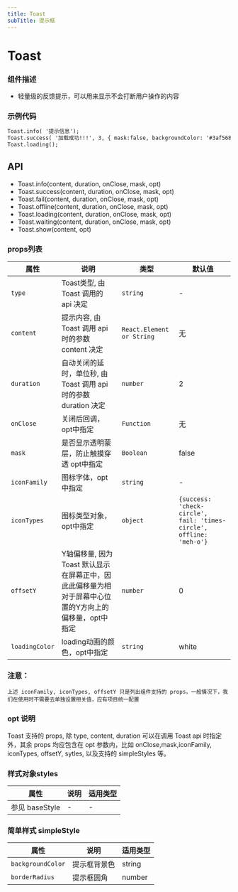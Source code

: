 ```yaml
---
title: Toast
subTitle: 提示框
---
```


# Toast

### 组件描述
- 轻量级的反馈提示，可以用来显示不会打断用户操作的内容

### 示例代码

```html
Toast.info( '提示信息');
Toast.success( '加载成功!!!', 3, { mask:false, backgroundColor: '#3af568' });
Toast.loading();
```

## API
- Toast.info(content, duration, onClose, mask, opt)
- Toast.success(content, duration, onClose, mask, opt)
- Toast.fail(content, duration, onClose, mask, opt)
- Toast.offline(content, duration, onClose, mask, opt)
- Toast.loading(content, duration, onClose, mask, opt)
- Toast.waiting(content, duration, onClose, mask, opt)
- Toast.show(content, opt)

### props列表

属性 | 说明 | 类型 | 默认值
----|-----|------|------
`type` | Toast类型, 由 Toast 调用的 api 决定 | `string` | -
`content` | 提示内容, 由 Toast 调用 api 时的参数 content 决定 | `React.Element or String` | 无
`duration`| 自动关闭的延时，单位秒, 由 Toast 调用 api 时的参数 duration 决定 | `number`  | 2
`onClose` | 关闭后回调，opt中指定 | `Function` | 无
`mask` | 是否显示透明蒙层，防止触摸穿透  opt中指定| `Boolean` | false
`iconFamily ` | 图标字体，opt中指定  | `string` | -
`iconTypes ` | 图标类型对象，opt中指定  | `object` | `{success: 'check-circle', fail: 'times-circle', offline: 'meh-o'}`
`offsetY ` | Y轴偏移量, 因为 Toast 默认显示在屏幕正中，因此此偏移量为相对于屏幕中心位置的Y方向上的偏移量，opt中指定  | `number` | 0
`loadingColor`| loading动画的颜色，opt中指定| `string`|white


### 注意：
```warning
上述 iconFamily, iconTypes, offsetY 只是列出组件支持的 props，一般情况下，我们在使用时不需要去单独设置相关值，应有项目统一配置
```

### opt 说明
Toast 支持的 props, 除 type, content, duration 可以在调用 Toast api 时指定外，其余 props 均应包含在 opt 参数内，比如 onClose,mask,iconFamily, iconTypes, offsetY, sytles, 以及支持的 simpleStyles 等。


### 样式对象styles

属性 | 说明 | 适用类型
----|-----|------
参见 baseStyle | - | -


### 简单样式 simpleStyle
属性 | 说明 | 适用类型
----|-----|------
`backgroundColor` | 提示框背景色 | string
`borderRadius` | 提示框圆角 | number